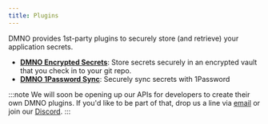 ```yaml
---
title: Plugins
---
```



DMNO provides 1st-party plugins to securely store (and retrieve) your application secrets. 

- [**DMNO Encrypted Secrets**](/guides/plugins/encrypted-vault): Store secrets securely in an encrypted vault that you check in to your git repo. 
- [**DMNO 1Password Sync**](/guides/plugins/1password): Securely sync secrets with 1Password 


:::note
We will soon be opening up our APIs for developers to create their own DMNO plugins. If you'd like to be part of that, drop us a line via [email](mailto:hello@dmno.dev) or join our [Discord](https://discord.gg/Q9GW2PzD).
:::

